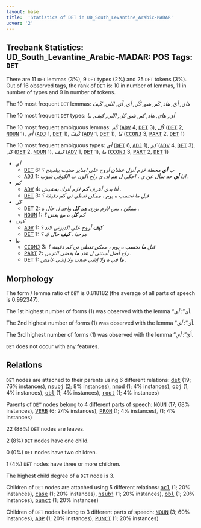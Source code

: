```yaml
---
layout: base
title:  'Statistics of DET in UD_South_Levantine_Arabic-MADAR'
udver: '2'
---
```


## Treebank Statistics: UD_South_Levantine_Arabic-MADAR: POS Tags: `DET`

There are 11 `DET` lemmas (3%), 9 `DET` types (2%) and 25 `DET` tokens (3%).
Out of 16 observed tags, the rank of `DET` is: 10 in number of lemmas, 11 in number of types and 9 in number of tokens.

The 10 most frequent `DET` lemmas: <em>هاي, أَيّ, هاد, كَم, شو, كُل, أي, أَي, اللي, كَيفَ</em>

The 10 most frequent `DET` types:  <em>أي, هاي, هاد, كم, شو, كل, اللي, كيف, ما</em>

The 10 most frequent ambiguous lemmas: <em>كَم</em> (<tt><a href="ajp_madar-pos-ADV.html">ADV</a></tt> 4, <tt><a href="ajp_madar-pos-DET.html">DET</a></tt> 3), <em>كُل</em> (<tt><a href="ajp_madar-pos-DET.html">DET</a></tt> 2, <tt><a href="ajp_madar-pos-NOUN.html">NOUN</a></tt> 1), <em>أَي</em> (<tt><a href="ajp_madar-pos-ADJ.html">ADJ</a></tt> 1, <tt><a href="ajp_madar-pos-DET.html">DET</a></tt> 1), <em>كَيفَ</em> (<tt><a href="ajp_madar-pos-ADV.html">ADV</a></tt> 1, <tt><a href="ajp_madar-pos-DET.html">DET</a></tt> 1), <em>مَا</em> (<tt><a href="ajp_madar-pos-CCONJ.html">CCONJ</a></tt> 3, <tt><a href="ajp_madar-pos-PART.html">PART</a></tt> 2, <tt><a href="ajp_madar-pos-DET.html">DET</a></tt> 1)

The 10 most frequent ambiguous types:  <em>أي</em> (<tt><a href="ajp_madar-pos-DET.html">DET</a></tt> 6, <tt><a href="ajp_madar-pos-ADJ.html">ADJ</a></tt> 1), <em>كم</em> (<tt><a href="ajp_madar-pos-ADV.html">ADV</a></tt> 4, <tt><a href="ajp_madar-pos-DET.html">DET</a></tt> 3), <em>كل</em> (<tt><a href="ajp_madar-pos-DET.html">DET</a></tt> 2, <tt><a href="ajp_madar-pos-NOUN.html">NOUN</a></tt> 1), <em>كيف</em> (<tt><a href="ajp_madar-pos-ADV.html">ADV</a></tt> 1, <tt><a href="ajp_madar-pos-DET.html">DET</a></tt> 1), <em>ما</em> (<tt><a href="ajp_madar-pos-CCONJ.html">CCONJ</a></tt> 3, <tt><a href="ajp_madar-pos-PART.html">PART</a></tt> 2, <tt><a href="ajp_madar-pos-DET.html">DET</a></tt> 1)


* <em>أي</em>
  * <tt><a href="ajp_madar-pos-DET.html">DET</a></tt> 6: <em>ب <b>أي</b> محطة لازم أنزل عشان أروح على امباير ستيت بيلدينج ؟</em>
  * <tt><a href="ajp_madar-pos-ADJ.html">ADJ</a></tt> 1: <em>اذا <b>أي</b> حد سأل عن ي ، احكي ل هم ان ي راح أكون ب الكوفي شوب .</em>
* <em>كم</em>
  * <tt><a href="ajp_madar-pos-ADV.html">ADV</a></tt> 4: <em>أنا بدي أعرف <b>كم</b> لازم أترك بغشيش .</em>
  * <tt><a href="ajp_madar-pos-DET.html">DET</a></tt> 3: <em>قبل ما نحسب ه يوم ، ممكن تعطي ني <b>كم</b> دقيقة ؟</em>
* <em>كل</em>
  * <tt><a href="ajp_madar-pos-DET.html">DET</a></tt> 2: <em>ممكن ، بس لازم نوزن هم <b>كل</b> واحد ل حال ه .</em>
  * <tt><a href="ajp_madar-pos-NOUN.html">NOUN</a></tt> 1: <em>كم <b>كل</b> ه مع بعض ؟</em>
* <em>كيف</em>
  * <tt><a href="ajp_madar-pos-ADV.html">ADV</a></tt> 1: <em><b>كيف</b> أروح على الديزني لاند ؟</em>
  * <tt><a href="ajp_madar-pos-DET.html">DET</a></tt> 1: <em>مرحبا . <b>كيف</b> حال ك ؟</em>
* <em>ما</em>
  * <tt><a href="ajp_madar-pos-CCONJ.html">CCONJ</a></tt> 3: <em>قبل <b>ما</b> نحسب ه يوم ، ممكن تعطي ني كم دقيقة ؟</em>
  * <tt><a href="ajp_madar-pos-PART.html">PART</a></tt> 2: <em>راح أضل أستنى ل عند <b>ما</b> يفضى الترس .</em>
  * <tt><a href="ajp_madar-pos-DET.html">DET</a></tt> 1: <em><b>ما</b> في ه ولا إشي صعب ولا إشي غامض .</em>

## Morphology

The form / lemma ratio of `DET` is 0.818182 (the average of all parts of speech is 0.992347).

The 1st highest number of forms (1) was observed with the lemma “أي”: <em>أي</em>.

The 2nd highest number of forms (1) was observed with the lemma “أَي”: <em>أي</em>.

The 3rd highest number of forms (1) was observed with the lemma “أَيّ”: <em>أي</em>.

`DET` does not occur with any features.


## Relations

`DET` nodes are attached to their parents using 6 different relations: <tt><a href="ajp_madar-dep-det.html">det</a></tt> (19; 76% instances), <tt><a href="ajp_madar-dep-nsubj.html">nsubj</a></tt> (2; 8% instances), <tt><a href="ajp_madar-dep-nmod.html">nmod</a></tt> (1; 4% instances), <tt><a href="ajp_madar-dep-obj.html">obj</a></tt> (1; 4% instances), <tt><a href="ajp_madar-dep-obl.html">obl</a></tt> (1; 4% instances), <tt><a href="ajp_madar-dep-root.html">root</a></tt> (1; 4% instances)

Parents of `DET` nodes belong to 4 different parts of speech: <tt><a href="ajp_madar-pos-NOUN.html">NOUN</a></tt> (17; 68% instances), <tt><a href="ajp_madar-pos-VERB.html">VERB</a></tt> (6; 24% instances), <tt><a href="ajp_madar-pos-PRON.html">PRON</a></tt> (1; 4% instances),  (1; 4% instances)

22 (88%) `DET` nodes are leaves.

2 (8%) `DET` nodes have one child.

0 (0%) `DET` nodes have two children.

1 (4%) `DET` nodes have three or more children.

The highest child degree of a `DET` node is 3.

Children of `DET` nodes are attached using 5 different relations: <tt><a href="ajp_madar-dep-acl.html">acl</a></tt> (1; 20% instances), <tt><a href="ajp_madar-dep-case.html">case</a></tt> (1; 20% instances), <tt><a href="ajp_madar-dep-nsubj.html">nsubj</a></tt> (1; 20% instances), <tt><a href="ajp_madar-dep-obl.html">obl</a></tt> (1; 20% instances), <tt><a href="ajp_madar-dep-punct.html">punct</a></tt> (1; 20% instances)

Children of `DET` nodes belong to 3 different parts of speech: <tt><a href="ajp_madar-pos-NOUN.html">NOUN</a></tt> (3; 60% instances), <tt><a href="ajp_madar-pos-ADP.html">ADP</a></tt> (1; 20% instances), <tt><a href="ajp_madar-pos-PUNCT.html">PUNCT</a></tt> (1; 20% instances)

